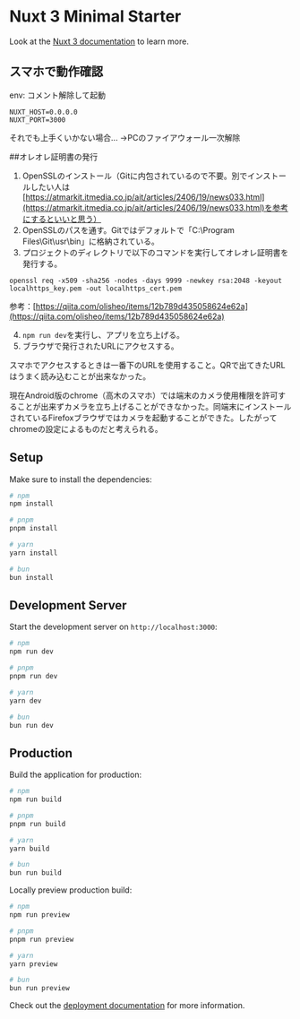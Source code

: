 # Nuxt 3 Minimal Starter

Look at the [Nuxt 3 documentation](https://nuxt.com/docs/getting-started/introduction) to learn more.

## スマホで動作確認
env: コメント解除して起動
```
NUXT_HOST=0.0.0.0
NUXT_PORT=3000
```
それでも上手くいかない場合...
→PCのファイアウォール一次解除

##オレオレ証明書の発行
1. OpenSSLのインストール（Gitに内包されているので不要。別でインストールしたい人は[https://atmarkit.itmedia.co.jp/ait/articles/2406/19/news033.html](https://atmarkit.itmedia.co.jp/ait/articles/2406/19/news033.html)を参考にするといいと思う）
2. OpenSSLのパスを通す。Gitではデフォルトで「C:\Program Files\Git\usr\bin」に格納されている。
3. プロジェクトのディレクトリで以下のコマンドを実行してオレオレ証明書を発行する。
```
openssl req -x509 -sha256 -nodes -days 9999 -newkey rsa:2048 -keyout localhttps_key.pem -out localhttps_cert.pem
```
参考：[https://qiita.com/olisheo/items/12b789d435058624e62a](https://qiita.com/olisheo/items/12b789d435058624e62a)

4. `npm run dev`を実行し、アプリを立ち上げる。
5. ブラウザで発行されたURLにアクセスする。

スマホでアクセスするときは一番下のURLを使用すること。QRで出てきたURLはうまく読み込むことが出来なかった。

現在Android版のchrome（高木のスマホ）では端末のカメラ使用権限を許可することが出来ずカメラを立ち上げることができなかった。同端末にインストールされているFirefoxブラウザではカメラを起動することができた。したがってchromeの設定によるものだと考えられる。

## Setup

Make sure to install the dependencies:

```bash
# npm
npm install

# pnpm
pnpm install

# yarn
yarn install

# bun
bun install
```

## Development Server

Start the development server on `http://localhost:3000`:

```bash
# npm
npm run dev

# pnpm
pnpm run dev

# yarn
yarn dev

# bun
bun run dev
```

## Production

Build the application for production:

```bash
# npm
npm run build

# pnpm
pnpm run build

# yarn
yarn build

# bun
bun run build
```

Locally preview production build:

```bash
# npm
npm run preview

# pnpm
pnpm run preview

# yarn
yarn preview

# bun
bun run preview
```

Check out the [deployment documentation](https://nuxt.com/docs/getting-started/deployment) for more information.
